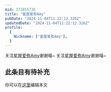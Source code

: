 ```yaml
---
mid: 272855736
title: "星屋爱弥Amy"
pubDate: "2024-11-04T11:22:12.326Z"
updatedDate: "2024-11-04T11:22:12.326Z"
profile:
  {
    Nickname: ["星屋爱弥Amy"],
  }
---
```


关注[星屋爱弥Amy](https://space.bilibili.com/272855736)谢谢喵~ 关注[星屋爱弥Amy](https://space.bilibili.com/272855736)谢谢喵~

## 此条目有待补充
你可以在[这里](https://github.com/Yuhanawa/VTuber.ICU-Content/edit/master/v/星屋爱弥Amy/index.md)编辑本文
